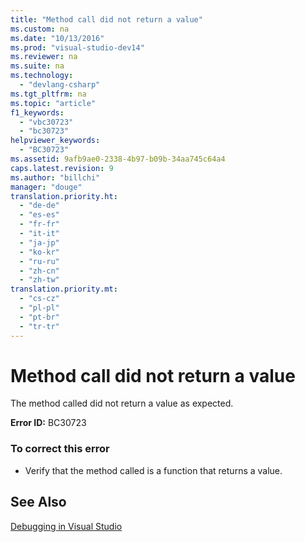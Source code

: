```yaml
---
title: "Method call did not return a value"
ms.custom: na
ms.date: "10/13/2016"
ms.prod: "visual-studio-dev14"
ms.reviewer: na
ms.suite: na
ms.technology: 
  - "devlang-csharp"
ms.tgt_pltfrm: na
ms.topic: "article"
f1_keywords: 
  - "vbc30723"
  - "bc30723"
helpviewer_keywords: 
  - "BC30723"
ms.assetid: 9afb9ae0-2338-4b97-b09b-34aa745c64a4
caps.latest.revision: 9
ms.author: "billchi"
manager: "douge"
translation.priority.ht: 
  - "de-de"
  - "es-es"
  - "fr-fr"
  - "it-it"
  - "ja-jp"
  - "ko-kr"
  - "ru-ru"
  - "zh-cn"
  - "zh-tw"
translation.priority.mt: 
  - "cs-cz"
  - "pl-pl"
  - "pt-br"
  - "tr-tr"
---
```

# Method call did not return a value
The method called did not return a value as expected.  
  
 **Error ID:** BC30723  
  
### To correct this error  
  
-   Verify that the method called is a function that returns a value.  
  
## See Also  
 [Debugging in Visual Studio](../debugger/debugging-in-visual-studio.md)